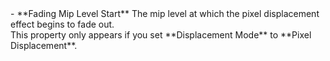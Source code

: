 <tr>
<td>- **Fading Mip Level Start**</td>
<td>The mip level at which the pixel displacement effect begins to fade out.<br/>This property only appears if you set **Displacement Mode** to **Pixel Displacement**.</td>
</tr>

